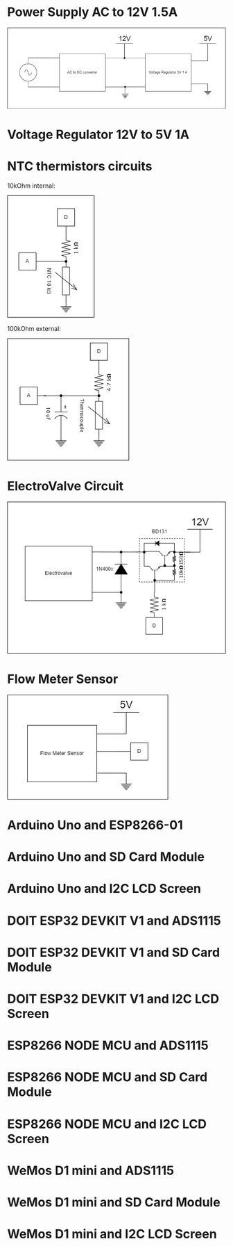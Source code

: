 # Power Supply AC to 12V 1.5A

![Block_Diagram_Power_Supply](Power-Supply.png)

# Voltage Regulator 12V to 5V 1A

# NTC thermistors circuits

10kOhm internal:

![Internal_Temperature_Sensor](NTC-waterproof.png)

100kOhm external:

![External_Temperature_Sensor](NTC-external.png)

# ElectroValve Circuit

![Electrovalve](Electrovalve-Circuit.png)

# Flow Meter Sensor

![Flow_Meter_Sensor](Flow-Meter-Sensor.png)

# Arduino Uno and ESP8266-01

# Arduino Uno and SD Card Module

# Arduino Uno and I2C LCD Screen

# DOIT ESP32 DEVKIT V1 and ADS1115

# DOIT ESP32 DEVKIT V1 and SD Card Module

# DOIT ESP32 DEVKIT V1 and I2C LCD Screen

# ESP8266 NODE MCU and ADS1115

# ESP8266 NODE MCU and SD Card Module

# ESP8266 NODE MCU and I2C LCD Screen

# WeMos D1 mini and ADS1115

# WeMos D1 mini and SD Card Module

# WeMos D1 mini and I2C LCD Screen

